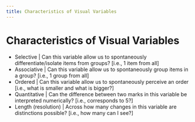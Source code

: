 ```yaml
---
title: Characteristics of Visual Variables
---
```


# Characteristics of Visual Variables
- Selective | Can this variable allow us to spontaneously differentiate/isolate items from groups? [i.e., 1 item from all] 
- Associative | Can this variable allow us to spontaneously group items in a group? [i.e., 1 group from all]  
- Ordered | Can this variable allow us to spontaneously perceive an order [i.e., what is smaller and what is bigger?]  
- Quantitative | Can the difference between two marks in this variable be interpreted numerically? [i.e., corresponds to 5?]  
- Length (resolution) | Across how many changes in this variable are distinctions possible? [i.e., how many can I see?]












